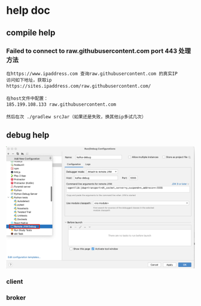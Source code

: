 # help doc


## compile help

### Failed to connect to raw.githubusercontent.com port 443 处理方法
``` 
在https://www.ipaddress.com 查询raw.githubusercontent.com 的真实IP
访问如下地址，获取ip   
https://sites.ipaddress.com/raw.githubusercontent.com/    

在host文件中配置：
185.199.108.133 raw.githubusercontent.com

然后在次 ./gradlew srcJar（如果还是失败，换其他ip多试几次）
```


## debug help
![img.png](img/debug.png)

### client

### broker
